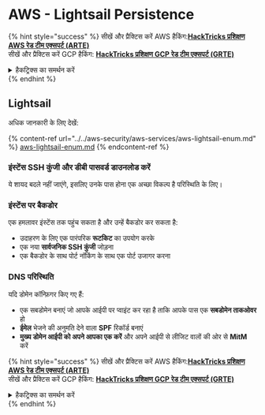 # AWS - Lightsail Persistence

{% hint style="success" %}
सीखें और प्रैक्टिस करें AWS हैकिंग:<img src="/.gitbook/assets/image.png" alt="" data-size="line">[**HackTricks प्रशिक्षण AWS रेड टीम एक्सपर्ट (ARTE)**](https://training.hacktricks.xyz/courses/arte)<img src="/.gitbook/assets/image.png" alt="" data-size="line">\
सीखें और प्रैक्टिस करें GCP हैकिंग: <img src="/.gitbook/assets/image (2).png" alt="" data-size="line">[**HackTricks प्रशिक्षण GCP रेड टीम एक्सपर्ट (GRTE)**<img src="/.gitbook/assets/image (2).png" alt="" data-size="line">](https://training.hacktricks.xyz/courses/grte)

<details>

<summary>हैकट्रिक्स का समर्थन करें</summary>

* [**सब्सक्रिप्शन प्लान**](https://github.com/sponsors/carlospolop) की जाँच करें!
* **शामिल हों** 💬 [**डिस्कॉर्ड ग्रुप**](https://discord.gg/hRep4RUj7f) या [**टेलीग्राम ग्रुप**](https://t.me/peass) या **ट्विटर** 🐦 [**@hacktricks\_live**](https://twitter.com/hacktricks\_live)** को फॉलो** करें।
* **हैकिंग ट्रिक्स साझा करें द्वारा PRs सबमिट करके** [**HackTricks**](https://github.com/carlospolop/hacktricks) और [**HackTricks Cloud**](https://github.com/carlospolop/hacktricks-cloud) github repos में।

</details>
{% endhint %}

## Lightsail

अधिक जानकारी के लिए देखें:

{% content-ref url="../../aws-security/aws-services/aws-lightsail-enum.md" %}
[aws-lightsail-enum.md](../../aws-security/aws-services/aws-lightsail-enum.md)
{% endcontent-ref %}

### इंस्टेंस SSH कुंजी और डीबी पासवर्ड डाउनलोड करें

ये शायद बदले नहीं जाएंगे, इसलिए उनके पास होना एक अच्छा विकल्प है परिस्थिति के लिए।

### इंस्टेंस पर बैकडोर

एक हमलावर इंस्टेंस तक पहुंच सकता है और उन्हें बैकडोर कर सकता है:

* उदाहरण के लिए एक पारंपरिक **रूटकिट** का उपयोग करके
* एक नया **सार्वजनिक SSH कुंजी** जोड़ना
* एक बैकडोर के साथ पोर्ट नॉकिंग के साथ एक पोर्ट उजागर करना

### DNS परिस्थिति

यदि डोमेन कॉन्फ़िगर किए गए हैं:

* एक सबडोमेन बनाएं जो आपके आईपी पर प्वाइंट कर रहा है ताकि आपके पास एक **सबडोमेन ताकओवर** हो
* **ईमेल** भेजने की अनुमति देने वाला **SPF** रिकॉर्ड बनाएं
* **मुख्य डोमेन आईपी को अपने आपका एक करें** और अपने आईपी से लीजिट वालों की ओर से **MitM** करें

{% hint style="success" %}
सीखें और प्रैक्टिस करें AWS हैकिंग:<img src="/.gitbook/assets/image.png" alt="" data-size="line">[**HackTricks प्रशिक्षण AWS रेड टीम एक्सपर्ट (ARTE)**](https://training.hacktricks.xyz/courses/arte)<img src="/.gitbook/assets/image.png" alt="" data-size="line">\
सीखें और प्रैक्टिस करें GCP हैकिंग: <img src="/.gitbook/assets/image (2).png" alt="" data-size="line">[**HackTricks प्रशिक्षण GCP रेड टीम एक्सपर्ट (GRTE)**<img src="/.gitbook/assets/image (2).png" alt="" data-size="line">](https://training.hacktricks.xyz/courses/grte)

<details>

<summary>हैकट्रिक्स का समर्थन करें</summary>

* [**सब्सक्रिप्शन प्लान**](https://github.com/sponsors/carlospolop) की जाँच करें!
* **शामिल हों** 💬 [**डिस्कॉर्ड ग्रुप**](https://discord.gg/hRep4RUj7f) या [**टेलीग्राम ग्रुप**](https://t.me/peass) या **ट्विटर** 🐦 [**@hacktricks\_live**](https://twitter.com/hacktricks\_live)** को फॉलो** करें।
* **हैकिंग ट्रिक्स साझा करें द्वारा PRs सबमिट करके** [**HackTricks**](https://github.com/carlospolop/hacktricks) और [**HackTricks Cloud**](https://github.com/carlospolop/hacktricks-cloud) github repos में।

</details>
{% endhint %}
